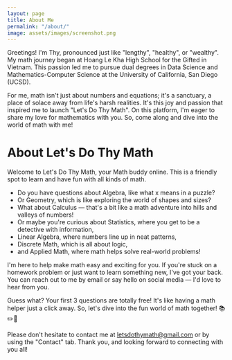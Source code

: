 ```yaml
---
layout: page
title: About Me
permalink: "/about/"
image: assets/images/screenshot.png
---
```


<!-- This website is a demonstration to see **Affiliates Jekyll theme** in action. 

The theme is compatible with Github pages. This demo is created with Github Pages and hosted with Github. 

Everything is ready for your quick setup: Blog, Categories, About, Privacy Policy, Terms of Use, Contact form, Mailchimp

[Get it here](https://bootstrapstarter.com/jekyll-theme-memoirs/) -->

Greetings! I'm Thy, pronounced just like "lengthy", "healthy", or "wealthy". My math journey began at Hoang Le Kha High School for the Gifted in Vietnam. This passion led me to pursue dual degrees in Data Science and Mathematics-Computer Science at the University of California, San Diego (UCSD).

For me, math isn't just about numbers and equations; it's a sanctuary, a place of solace away from life's harsh realities. It's this joy and passion that inspired me to launch "Let's Do Thy Math". On this platform, I'm eager to share my love for mathematics with you. So, come along and dive into the world of math with me!

# About Let's Do Thy Math
Welcome to Let's Do Thy Math, your Math buddy online. This is a friendly spot to learn and have fun with all kinds of math. 

- Do you have questions about Algebra, like what x means in a puzzle? 
- Or Geometry, which is like exploring the world of shapes and sizes? 
- What about Calculus — that's a bit like a math adventure into hills and valleys of numbers! 
- Or maybe you're curious about Statistics, where you get to be a detective with information, 
- Linear Algebra, where numbers line up in neat patterns, 
- Discrete Math, which is all about logic, 
- and Applied Math, where math helps solve real-world problems!

I'm here to help make math easy and exciting for you. If you're stuck on a homework problem or just want to learn something new, I've got your back. You can reach out to me by email or say hello on social media — I'd love to hear from you.

Guess what? Your first 3 questions are totally free! It's like having a math helper just a click away. So, let's dive into the fun world of math together! 📚✏️🎉

Please don't hesitate to contact me at letsdothymath@gmail.com or by using the "Contact" tab. Thank you, and looking forward to connecting with you all!

